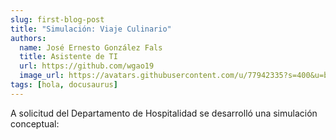 ```yaml
---
slug: first-blog-post
title: "Simulación: Viaje Culinario"
authors:
  name: José Ernesto González Fals
  title: Asistente de TI
  url: https://github.com/wgao19
  image_url: https://avatars.githubusercontent.com/u/77942335?s=400&u=bf6de1fcce47617434e28461994d125fe179b8c3&v=4
tags: [hola, docusaurus]
---
```


A solicitud del Departamento de Hospitalidad se desarrolló una simulación conceptual: